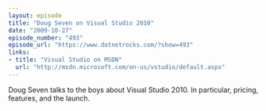 ```yaml
---
layout: episode
title: "Doug Seven on Visual Studio 2010"
date: "2009-10-27"
episode_number: "493"
episode_url: "https://www.dotnetrocks.com/?show=493"
links:
- title: "Visual Studio on MSDN"
  url: "http://msdn.microsoft.com/en-us/vstudio/default.aspx"
---
```


Doug Seven talks to the boys about Visual Studio 2010. In particular, pricing, features, and the launch.
